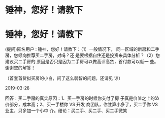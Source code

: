 # 锤神，您好！请教下

# 锤神，您好！请教下

(提问)匿名用户 : 锤神，您好！请教下：（1）一般情况下， 同一区域的新房和二手房，您倾向推荐买二手房，对吗？还 是要根据自住还是投资来具体分析？（2）您建议买二手房的 原因是否只是因为二手房可以做高评高贷，首付款可以低一 些。 谢谢您的解答！

（首套首贷拟买房的小白，问了这么弱智的问题，还请见 谅）

2019-03-28

回答：买二手房的真实原因：1、买一手房的时候你支付了房 子真是价值之上的溢价部分，成本高；2、买一手楼你 VS 开发 商团队，你胜算小多了，买二手你 VS 业主，只多加一个小中 介。结论：买二手、买二手、买二手微笑